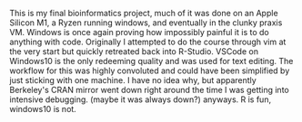 This is my final bioinformatics project, much of it was done on an Apple Silicon M1, a Ryzen running windows, and eventually in the clunky praxis VM. Windows is once again proving how impossibly painful it is to do anything with code. Originally I attempted to do the course through vim at the very start but quickly retreated back into R-Studio. VSCode on Windows10 is the only redeeming quality and was used for text editing. The workflow for this was highly convoluted and could have been simplified by just sticking with one machine. I have no idea why, but apparently Berkeley's CRAN mirror went down right around the time I was getting into intensive debugging. (maybe it was always down?) anyways. R is fun, windows10 is not.
